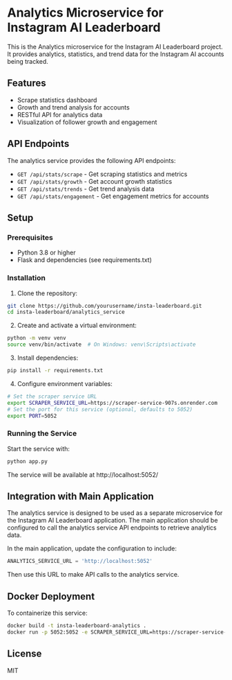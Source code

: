 # Analytics Microservice for Instagram AI Leaderboard

This is the Analytics microservice for the Instagram AI Leaderboard project. It provides analytics, statistics, and trend data for the Instagram AI accounts being tracked.

## Features

- Scrape statistics dashboard
- Growth and trend analysis for accounts
- RESTful API for analytics data
- Visualization of follower growth and engagement

## API Endpoints

The analytics service provides the following API endpoints:

- `GET /api/stats/scrape` - Get scraping statistics and metrics
- `GET /api/stats/growth` - Get account growth statistics
- `GET /api/stats/trends` - Get trend analysis data
- `GET /api/stats/engagement` - Get engagement metrics for accounts

## Setup

### Prerequisites

- Python 3.8 or higher
- Flask and dependencies (see requirements.txt)

### Installation

1. Clone the repository:
```bash
git clone https://github.com/yourusername/insta-leaderboard.git
cd insta-leaderboard/analytics_service
```

2. Create and activate a virtual environment:
```bash
python -m venv venv
source venv/bin/activate  # On Windows: venv\Scripts\activate
```

3. Install dependencies:
```bash
pip install -r requirements.txt
```

4. Configure environment variables:
```bash
# Set the scraper service URL
export SCRAPER_SERVICE_URL=https://scraper-service-907s.onrender.com
# Set the port for this service (optional, defaults to 5052)
export PORT=5052
```

### Running the Service

Start the service with:

```bash
python app.py
```

The service will be available at http://localhost:5052/

## Integration with Main Application

The analytics service is designed to be used as a separate microservice for the Instagram AI Leaderboard application. The main application should be configured to call the analytics service API endpoints to retrieve analytics data.

In the main application, update the configuration to include:

```python
ANALYTICS_SERVICE_URL = 'http://localhost:5052'
```

Then use this URL to make API calls to the analytics service.

## Docker Deployment

To containerize this service:

```bash
docker build -t insta-leaderboard-analytics .
docker run -p 5052:5052 -e SCRAPER_SERVICE_URL=https://scraper-service-907s.onrender.com insta-leaderboard-analytics
```

## License

MIT